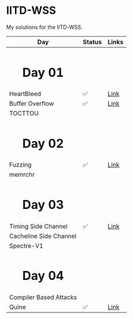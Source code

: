 # IITD-WSS
My solutions for the IITD-WSS.


|  Day | Status | Links |
|-------------------|---------------------------|------------|
|   <h1 align="center">**Day 01**</h1>  |  |  |
|HeartBleed | ✅ | [Link](https://github.com/samsepi0x0/IITD-WSS/tree/main/day1/heartbleed) |
| Buffer Overflow  | ✅ | [Link](https://github.com/samsepi0x0/IITD-WSS/tree/main/day1/buffer-overflow) |
| TOCTTOU  |  |  |
|<h1 align="center">**Day 02**</h1> |  |  |
| Fuzzing  | ✅ | [Link](https://github.com/samsepi0x0/IITD-WSS/tree/main/day2) |
| memrchr  |  |  |
|<h1 align="center">**Day 03**</h1> |  |  |
| Timing Side Channel  | ✅ | [Link](https://github.com/samsepi0x0/IITD-WSS/blob/main/day3/timing-side-channel) |
| Cacheline Side Channel  |  |  |
| Spectre-V1  |  |  |
|<h1 align="center">**Day 04**</h1> |  |  |
| Compiler Based Attacks  |  |  |
| Quine  | ✅ | [Link](https://github.com/samsepi0x0/IITD-WSS/blob/main/day4/quine) |
